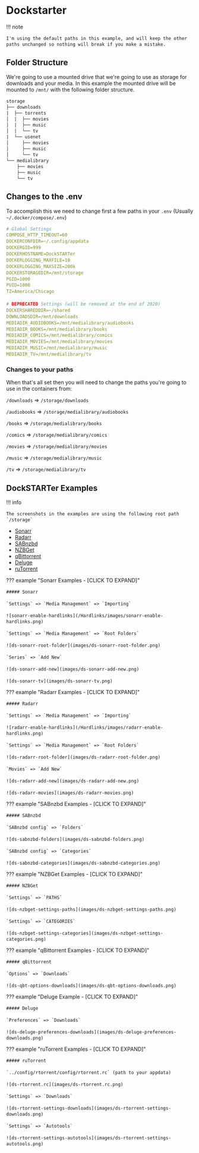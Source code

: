 # Dockstarter

!!! note

    I'm using the default paths in this example, and will keep the other paths unchanged so nothing will break if you make a mistake.

## Folder Structure

We're going to use a mounted drive that we're going to use as storage for downloads and your media.
In this example the mounted drive will be mounted to `/mnt/` with the following folder structure.

```none
storage
├── downloads
|  ├── torrents
│  |  ├── movies
│  |  ├── music
│  |  └── tv
|  └── usenet
│     ├── movies
│     ├── music
│     └── tv
└── medialibrary
    ├── movies
    ├── music
    └── tv
```

## Changes to the .env

To accomplish this we need to change first a few paths in your `.env` (Usually `~/.docker/compose/.env`)

``` yaml
# Global Settings
COMPOSE_HTTP_TIMEOUT=60
DOCKERCONFDIR=~/.config/appdata
DOCKERGID=999
DOCKERHOSTNAME=DockSTARTer
DOCKERLOGGING_MAXFILE=10
DOCKERLOGGING_MAXSIZE=200k
DOCKERSTORAGEDIR=/mnt/storage
PGID=1000
PUID=1000
TZ=America/Chicago

# DEPRECATED Settings (will be removed at the end of 2020)
DOCKERSHAREDDIR=~/shared
DOWNLOADSDIR=/mnt/downloads
MEDIADIR_AUDIOBOOKS=/mnt/medialibrary/audiobooks
MEDIADIR_BOOKS=/mnt/medialibrary/books
MEDIADIR_COMICS=/mnt/medialibrary/comics
MEDIADIR_MOVIES=/mnt/medialibrary/movies
MEDIADIR_MUSIC=/mnt/medialibrary/music
MEDIADIR_TV=/mnt/medialibrary/tv
```

### Changes to your paths

When that's all set then you will need to change the paths you're going to use in the containers from:

`/downloads` => `/storage/downloads`

`/audiobooks` => `/storage/medialibrary/audiobooks`

`/books` => `/storage/medialibrary/books`

`/comics`  => `/storage/medialibrary/comics`

`/movies` => `/storage/medialibrary/movies`

`/music` => `/storage/medialibrary/music`

`/tv` => `/storage/medialibrary/tv`

## DockSTARTer Examples

!!! info

    The screenshots in the examples are using the following root path `/storage`

- [Sonarr](#sonarr)
- [Radarr](#radarr)
- [SABnzbd](#sabnzbd)
- [NZBGet](#nzbget)
- [qBittorrent](#qbittorent)
- [Deluge](#deluge)
- [ruTorrent](#rutorrent)

??? example "Sonarr Examples - [CLICK TO EXPAND]"

    ##### Sonarr

    `Settings` => `Media Management` => `Importing`

    ![sonarr-enable-hardlinks](/Hardlinks/images/sonarr-enable-hardlinks.png)

    `Settings` => `Media Management` => `Root Folders`

    ![ds-sonarr-root-folder](images/ds-sonarr-root-folder.png)

    `Series` => `Add New`

    ![ds-sonarr-add-new](images/ds-sonarr-add-new.png)

    ![ds-sonarr-tv](images/ds-sonarr-tv.png)

??? example "Radarr Examples - [CLICK TO EXPAND]"

    ##### Radarr

    `Settings` => `Media Management` => `Importing`

    ![radarr-enable-hardlinks](/Hardlinks/images/radarr-enable-hardlinks.png)

    `Settings` => `Media Management` => `Root Folders`

    ![ds-radarr-root-folder](images/ds-radarr-root-folder.png)

    `Movies` => `Add New`

    ![ds-radarr-add-new](images/ds-radarr-add-new.png)

    ![ds-radarr-movies](images/ds-radarr-movies.png)

??? example "SABnzbd Examples - [CLICK TO EXPAND]"

    ##### SABnzbd

    `SABnzbd config` => `Folders`

    ![ds-sabnzbd-folders](images/ds-sabnzbd-folders.png)

    `SABnzbd config` => `Categories`

    ![ds-sabnzbd-categories](images/ds-sabnzbd-categories.png)

??? example "NZBGet Examples - [CLICK TO EXPAND]"

    ##### NZBGet

    `Settings` => `PATHS`

    ![ds-nzbget-settings-paths](images/ds-nzbget-settings-paths.png)

    `Settings` => `CATEGORIES`

    ![ds-nzbget-settings-categories](images/ds-nzbget-settings-categories.png)

??? example "qBittorrent Examples - [CLICK TO EXPAND]"

    ##### qBittorrent

    `Options` => `Downloads`

    ![ds-qbt-options-downloads](images/ds-qbt-options-downloads.png)

??? example "Deluge Example - [CLICK TO EXPAND]"

    ##### Deluge

    `Preferences` => `Downloads`

    ![ds-deluge-preferences-downloads](images/ds-deluge-preferences-downloads.png)

??? example "ruTorrent Examples - [CLICK TO EXPAND]"

    ##### ruTorrent

    `../config/rtorrent/config/rtorrent.rc` (path to your appdata)

    ![ds-rtorrent.rc](images/ds-rtorrent.rc.png)

    `Settings` => `Downloads`

    ![ds-rtorrent-settings-downloads](images/ds-rtorrent-settings-downloads.png)

    `Settings` => `Autotools`

    ![ds-rtorrent-settings-autotools](images/ds-rtorrent-settings-autotools.png)
